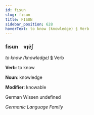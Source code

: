 ```yaml
---
id: fısun
slug: fısun
title: FISUN
sidebar_position: 628
hoverText: to know (knowledge) § Verb
---
```


### fısun&emsp;<span kind="abugida">ɤȷɐ̃ʃ</span>

*to know (knowledge)* **§** Verb

**Verb**: to know

**Noun**: knowledge

**Modifier**: knowable

German Wissen undefined

*Germanic Language Family*
